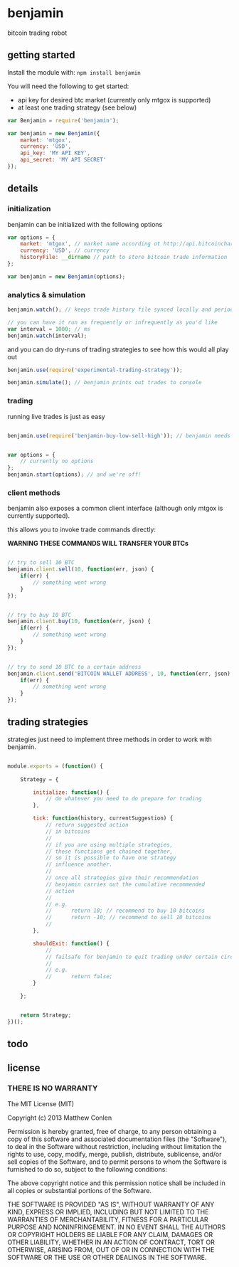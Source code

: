 # benjamin 

bitcoin trading robot

## getting started

Install the module with: `npm install benjamin`

You will need the following to get started:
* api key for desired btc market (currently only mtgox is supported)
* at least one trading strategy (see below)

```javascript
var Benjamin = require('benjamin');

var benjamin = new Benjamin({
    market: 'mtgox',
    currency: 'USD',
    api_key: 'MY API KEY',
    api_secret: 'MY API SECRET'
});
```

## details

### initialization

benjamin can be initialized with the following options
```javascript
var options = {
    market: 'mtgox', // market name according ot http://api.bitcoincharts.com/v1/markets.json
    currency: 'USD', // currency
    historyFile: __dirname // path to store bitcoin trade information
};

var benjamin = new Benjamin(options);
```

### analytics & simulation

```javascript
benjamin.watch(); // keeps trade history file synced locally and periodically outputs to console

// you can have it run as frequently or infrequently as you'd like
var interval = 1000; // ms
benjamin.watch(interval);
```


and you can do dry-runs of trading strategies to see how this would all play out

```javascript
benjamin.use(require('experimental-trading-strategy'));

benjamin.simulate(); // benjamin prints out trades to console
```

### trading

running live trades is just as easy

```javascript

benjamin.use(require('benjamin-buy-low-sell-high')); // benjamin needs to know at least one strategy to use 


var options = {
    // currently no options  
};
benjamin.start(options); // and we're off!

```

### client methods

benjamin also exposes a common client interface (although only mtgox is currently supported).

this allows you to invoke trade commands directly:

**WARNING THESE COMMANDS WILL TRANSFER YOUR BTCs**

```javascript

// try to sell 10 BTC
benjamin.client.sell(10, function(err, json) {
    if(err) {
        // something went wrong
    }
});

```

```javascript

// try to buy 10 BTC
benjamin.client.buy(10, function(err, json) {
    if(err) {
        // something went wrong
    }
});
```


```javascript

// try to send 10 BTC to a certain address
benjamin.client.send('BITCOIN WALLET ADDRESS', 10, function(err, json) {
    if(err) {
        // something went wrong
    }
});
```


## trading strategies


strategies just need to implement three methods in order to work with benjamin.

```javascript

module.exports = (function() {
    
    Strategy = {

        initialize: function() {
            // do whatever you need to do prepare for trading
        },

        tick: function(history, currentSuggestion) {
            // return suggested action
            // in bitcoins
            //
            // if you are using multiple strategies,
            // these functions get chained together,
            // so it is possible to have one strategy
            // influence another.
            //
            // once all strategies give their recommendation
            // benjamin carries out the cumulative recommended 
            // action
            //
            // e.g. 
            //      return 10; // recommend to buy 10 bitcoins
            //      return -10; // recommend to sell 10 bitcoins
            //
        },

        shouldExit: function() {
            //
            // failsafe for benjamin to quit trading under certain circumstances
            //
            // e.g. 
            //      return false;
        }

    };


    return Strategy;
})();

```




## todo




## license

### THERE IS NO WARRANTY

The MIT License (MIT)

Copyright (c) 2013 Matthew Conlen

Permission is hereby granted, free of charge, to any person obtaining a copy of this software and associated documentation files (the "Software"), to deal in the Software without restriction, including without limitation the rights to use, copy, modify, merge, publish, distribute, sublicense, and/or sell copies of the Software, and to permit persons to whom the Software is furnished to do so, subject to the following conditions:

The above copyright notice and this permission notice shall be included in all copies or substantial portions of the Software.

THE SOFTWARE IS PROVIDED "AS IS", WITHOUT WARRANTY OF ANY KIND, EXPRESS OR IMPLIED, INCLUDING BUT NOT LIMITED TO THE WARRANTIES OF MERCHANTABILITY, FITNESS FOR A PARTICULAR PURPOSE AND NONINFRINGEMENT. IN NO EVENT SHALL THE AUTHORS OR COPYRIGHT HOLDERS BE LIABLE FOR ANY CLAIM, DAMAGES OR OTHER LIABILITY, WHETHER IN AN ACTION OF CONTRACT, TORT OR OTHERWISE, ARISING FROM, OUT OF OR IN CONNECTION WITH THE SOFTWARE OR THE USE OR OTHER DEALINGS IN THE SOFTWARE.

